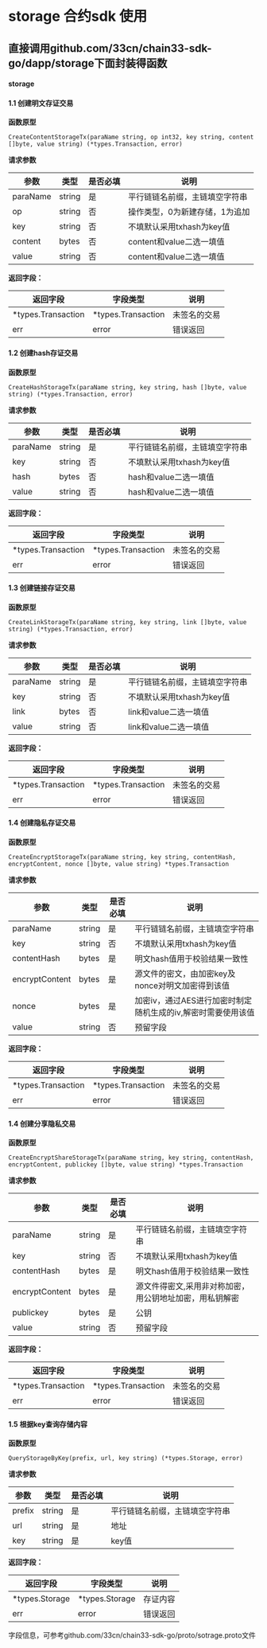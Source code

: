 # storage 合约sdk 使用

## 直接调用github.com/33cn/chain33-sdk-go/dapp/storage下面封装得函数

#### storage
#### 1.1 创建明文存证交易

**函数原型**
```
CreateContentStorageTx(paraName string, op int32, key string, content []byte, value string) (*types.Transaction, error)
```
**请求参数**

|参数|类型|是否必填|说明|
|----|----|----|----|
|paraName |string|是|平行链链名前缀，主链填空字符串|
|op |string|否|操作类型，0为新建存储，1为追加|
|key |string|否|不填默认采用txhash为key值|
|content |bytes|否|content和value二选一填值|
|value |string|否|content和value二选一填值|

**返回字段：**

|返回字段|字段类型|说明|
|----|----|----|
|*types.Transaction|*types.Transaction | 未签名的交易
|err  |error | 错误返回

#### 1.2 创建hash存证交易

**函数原型**
```
CreateHashStorageTx(paraName string, key string, hash []byte, value string) (*types.Transaction, error)
```
**请求参数**

|参数|类型|是否必填|说明|
|----|----|----|----|
|paraName |string|是|平行链链名前缀，主链填空字符串|
|key |string|否|不填默认采用txhash为key值|
|hash |bytes|否|hash和value二选一填值|
|value |string|否|hash和value二选一填值|

**返回字段：**

|返回字段|字段类型|说明|
|----|----|----|
|*types.Transaction|*types.Transaction | 未签名的交易
|err  |error | 错误返回

#### 1.3 创建链接存证交易

**函数原型**
```
CreateLinkStorageTx(paraName string, key string, link []byte, value string) (*types.Transaction, error) 
```
**请求参数**

|参数|类型|是否必填|说明|
|----|----|----|----|
|paraName |string|是|平行链链名前缀，主链填空字符串|
|key |string|否|不填默认采用txhash为key值|
|link |bytes|否|link和value二选一填值|
|value |string|否|link和value二选一填值|

**返回字段：**

|返回字段|字段类型|说明|
|----|----|----|
|*types.Transaction|*types.Transaction | 未签名的交易
|err  |error | 错误返回

#### 1.4 创建隐私存证交易

**函数原型**
```
CreateEncryptStorageTx(paraName string, key string, contentHash, encryptContent, nonce []byte, value string) *types.Transaction
```
**请求参数**

|参数|类型|是否必填|说明|
|----|----|----|----|
|paraName |string|是|平行链链名前缀，主链填空字符串|
|key |string|否|不填默认采用txhash为key值|
|contentHash |bytes|是|明文hash值用于校验结果一致性|
|encryptContent |bytes|是|源文件的密文，由加密key及nonce对明文加密得到该值|
|nonce |bytes|是|加密iv，通过AES进行加密时制定随机生成的iv,解密时需要使用该值|
|value |string|否|预留字段|

**返回字段：**

|返回字段|字段类型|说明|
|----|----|----|
|*types.Transaction|*types.Transaction | 未签名的交易
|err  |error | 错误返回

#### 1.4 创建分享隐私交易

**函数原型**
```
CreateEncryptShareStorageTx(paraName string, key string, contentHash, encryptContent, publickey []byte, value string) *types.Transaction
```
**请求参数**

|参数|类型|是否必填|说明|
|----|----|----|----|
|paraName |string|是|平行链链名前缀，主链填空字符串|
|key |string|否|不填默认采用txhash为key值|
|contentHash |bytes|是|明文hash值用于校验结果一致性|
|encryptContent |bytes|是|源文件得密文,采用非对称加密，用公钥地址加密，用私钥解密|
|publickey |bytes|是|公钥|
|value |string|否|预留字段|

**返回字段：**

|返回字段|字段类型|说明|
|----|----|----|
|*types.Transaction|*types.Transaction | 未签名的交易
|err  |error | 错误返回

#### 1.5 根据key查询存储内容

**函数原型**
```
QueryStorageByKey(prefix, url, key string) (*types.Storage, error)
```
**请求参数**

|参数|类型|是否必填|说明|
|----|----|----|----|
|prefix |string|是|平行链链名前缀，主链填空字符串|
|url |string|是|地址|
|key |string|是|key值|

**返回字段：**

|返回字段|字段类型|说明|
|----|----|----|
|*types.Storage|*types.Storage| 存证内容
|err  |error | 错误返回

字段信息，可参考github.com/33cn/chain33-sdk-go/proto/sotrage.proto文件